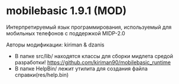 mobilebasic 1.9.1 (MOD)
===========
Интерпретируемый язык программирования, используемый для мобильных телефонов с поддержкой MIDP-2.0

Авторы модификации: kiriman & dzanis

* В папке src/lib/ находятся классы для сборки мидлета средой разработки!
https://github.com/kiriman90/mobilebasic_runtime
* В папке HelpBin/ лежит утилита для создания файла справки(res/help.bin)


